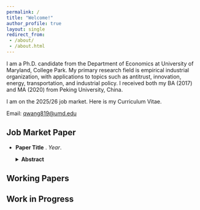 ```yaml
---
permalink: /
title: "Welcome!"
author_profile: true
layout: single
redirect_from: 
 - /about/
 - /about.html
---
```


I am a Ph.D. candidate from the Department of Economics at University of Maryland, College Park. My primary research field is empirical industrial organization, with applications to topics such as antitrust, innovation, energy, transportation, and industrial policy. I received both my BA (2017) and MA (2020) from Peking University, China.

I am on the 2025/26 job market. Here is my Curriculum Vitae.

Email: <a href="mailto:qwang819@umd.edu">qwang819@umd.edu</a>

## Job Market Paper

- **Paper Title** . *Year*. 

  <details>
    <summary><strong>Abstract</strong></summary>
    <p>
    One-paragraph abstract goes here. You can use full Markdown **bold**, *italics*, links, line breaks, etc.
    </p>
  </details>

## Working Papers



## Work in Progress


